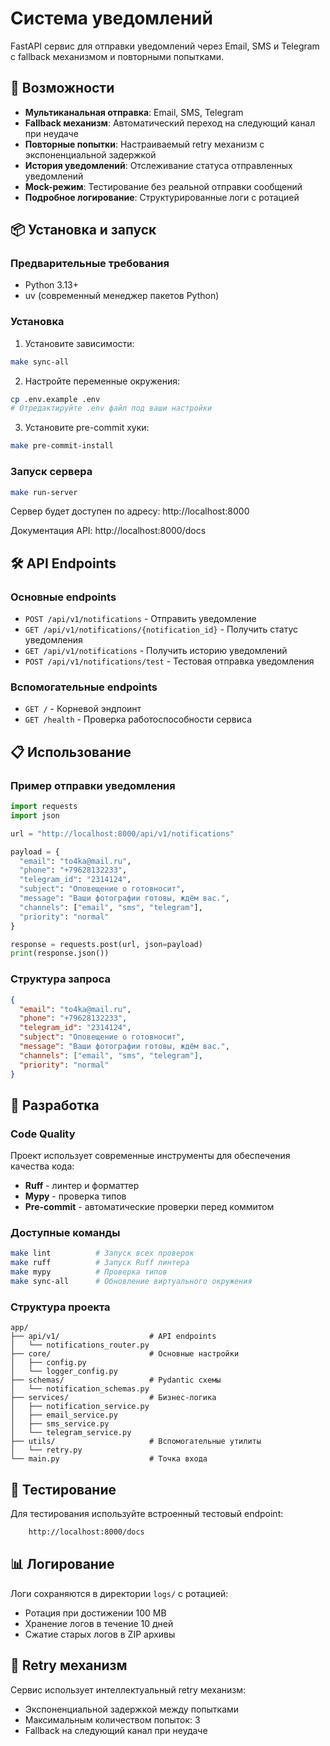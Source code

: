 # Система уведомлений

FastAPI сервис для отправки уведомлений через Email, SMS и Telegram с fallback механизмом и повторными попытками.

## 🚀 Возможности

- **Мультиканальная отправка**: Email, SMS, Telegram
- **Fallback механизм**: Автоматический переход на следующий канал при неудаче
- **Повторные попытки**: Настраиваемый retry механизм с экспоненциальной задержкой
- **История уведомлений**: Отслеживание статуса отправленных уведомлений
- **Mock-режим**: Тестирование без реальной отправки сообщений
- **Подробное логирование**: Структурированные логи с ротацией

## 📦 Установка и запуск

### Предварительные требования

- Python 3.13+
- uv (современный менеджер пакетов Python)

### Установка

1. Установите зависимости:
```bash
make sync-all
```

2. Настройте переменные окружения:
```bash
cp .env.example .env
# Отредактируйте .env файл под ваши настройки
```

3. Установите pre-commit хуки:
```bash
make pre-commit-install
```

### Запуск сервера

```bash
make run-server
```

Сервер будет доступен по адресу: http://localhost:8000

Документация API: http://localhost:8000/docs

## 🛠 API Endpoints

### Основные endpoints

- `POST /api/v1/notifications` - Отправить уведомление
- `GET /api/v1/notifications/{notification_id}` - Получить статус уведомления
- `GET /api/v1/notifications` - Получить историю уведомлений
- `POST /api/v1/notifications/test` - Тестовая отправка уведомления

### Вспомогательные endpoints

- `GET /` - Корневой эндпоинт
- `GET /health` - Проверка работоспособности сервиса


## 📋 Использование

### Пример отправки уведомления

```python
import requests
import json

url = "http://localhost:8000/api/v1/notifications"

payload = {
  "email": "to4ka@mail.ru",
  "phone": "+79628132233", 
  "telegram_id": "2314124",
  "subject": "Оповещение о готовносит",
  "message": "Ваши фотографии готовы, ждём вас.",
  "channels": ["email", "sms", "telegram"],
  "priority": "normal"
}

response = requests.post(url, json=payload)
print(response.json())
```

### Структура запроса

```json
{
  "email": "to4ka@mail.ru",
  "phone": "+79628132233", 
  "telegram_id": "2314124",
  "subject": "Оповещение о готовносит",
  "message": "Ваши фотографии готовы, ждём вас.",
  "channels": ["email", "sms", "telegram"],
  "priority": "normal"
}
```

## 🔧 Разработка

### Code Quality

Проект использует современные инструменты для обеспечения качества кода:

- **Ruff** - линтер и форматтер
- **Mypy** - проверка типов
- **Pre-commit** - автоматические проверки перед коммитом

### Доступные команды

```bash
make lint          # Запуск всех проверок
make ruff          # Запуск Ruff линтера
make mypy          # Проверка типов
make sync-all      # Обновление виртуального окружения
```

### Структура проекта

```
app/
├── api/v1/                    # API endpoints
│   └── notifications_router.py
├── core/                      # Основные настройки
│   ├── config.py
│   └── logger_config.py
├── schemas/                   # Pydantic схемы
│   └── notification_schemas.py
├── services/                  # Бизнес-логика
│   ├── notification_service.py
│   ├── email_service.py
│   ├── sms_service.py
│   └── telegram_service.py
├── utils/                     # Вспомогательные утилиты
│   └── retry.py
└── main.py                    # Точка входа
```

## 🧪 Тестирование

Для тестирования используйте встроенный тестовый endpoint:

```bash
    http://localhost:8000/docs
```

## 📊 Логирование

Логи сохраняются в директории `logs/` с ротацией:

- Ротация при достижении 100 MB
- Хранение логов в течение 10 дней
- Сжатие старых логов в ZIP архивы

## 🔄 Retry механизм

Сервис использует интеллектуальный retry механизм:

- Экспоненциальной задержкой между попытками
- Максимальным количеством попыток: 3
- Fallback на следующий канал при неудаче
